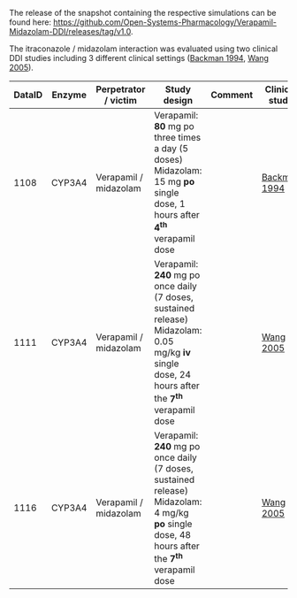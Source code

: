 The release of the snapshot containing the respective simulations can be found here:
https://github.com/Open-Systems-Pharmacology/Verapamil-Midazolam-DDI/releases/tag/v1.0.

The itraconazole / midazolam interaction was evaluated using two clinical DDI studies including 3 different clinical settings ([Backman 1994](#4-References), [Wang 2005](#4-References)).



| DataID | Enzyme | Perpetrator / victim     | Study design                                                 | Comment                                                      | Clinical study                         |
| ------ | ------------------------ | ------------------------------------------------------------ | ------------------------------------------------------------ | -------------------------------------- | -------------------------------------- |
| 1108 | CYP3A4 | Verapamil / midazolam | Verapamil: **80** mg po three times a day (5 doses)<br />Midazolam: 15 mg **po** single dose, 1 hours after **4<sup>th</sup>** verapamil dose |                                                              | [Backman 1994](#4-References) |
| 1111 | CYP3A4 | Verapamil / midazolam | Verapamil: **240** mg po once daily (7 doses, sustained release)<br />Midazolam: 0.05 mg/kg **iv** single dose, 24 hours after the **7<sup>th</sup>** verapamil dose |         | [Wang 2005](#4-References) |
| 1116   | CYP3A4 | Verapamil / midazolam | Verapamil: **240** mg po once daily (7 doses, sustained release)<br />Midazolam: 4 mg/kg **po** single dose, 48 hours after the **7<sup>th</sup>** verapamil dose |         | [Wang 2005](#4-References) |

